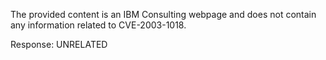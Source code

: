 The provided content is an IBM Consulting webpage and does not contain any information related to CVE-2003-1018.

Response: UNRELATED